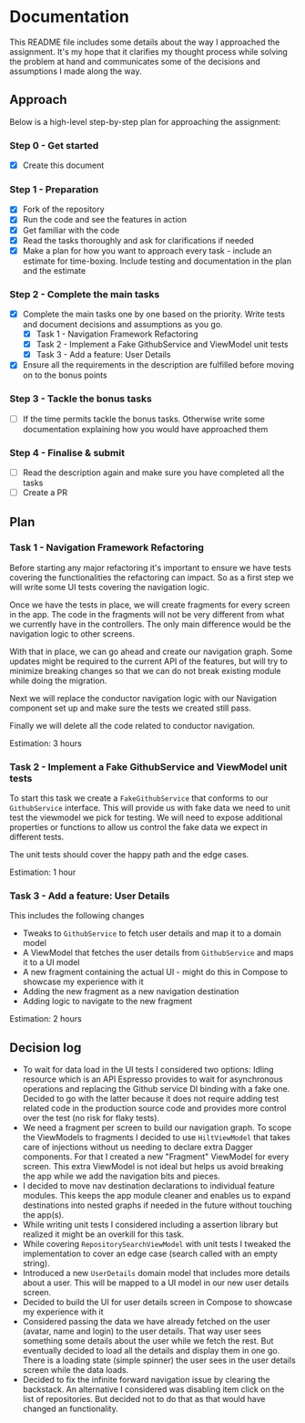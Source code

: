# Documentation

This README file includes some details about the way I approached the assignment. It's my hope that it clarifies my thought process while solving the problem at hand and communicates some of the decisions and assumptions I made along the way.

## Approach

Below is a high-level step-by-step plan for approaching the assignment:

### Step 0 - Get started
- [x] Create this document

### Step 1 - Preparation
- [x] Fork of the repository
- [x] Run the code and see the features in action
- [x] Get familiar with the code
- [x] Read the tasks thoroughly and ask for clarifications if needed
- [x] Make a plan for how you want to approach every task - include an estimate for time-boxing. Include testing and documentation in the plan and the estimate

### Step 2 - Complete the main tasks
- [x] Complete the main tasks one by one based on the priority. Write tests and document decisions and assumptions as you go.
    - [x] Task 1 - Navigation Framework Refactoring
    - [x] Task 2 - Implement a Fake GithubService and ViewModel unit tests
    - [x] Task 3 - Add a feature: User Details
- [x] Ensure all the requirements in the description are fulfilled before moving on to the bonus points

### Step 3 - Tackle the bonus tasks
- [ ] If the time permits tackle the bonus tasks. Otherwise write some documentation explaining how you would have approached them

### Step 4 - Finalise & submit
- [ ] Read the description again and make sure you have completed all the tasks
- [ ] Create a PR 

## Plan

### Task 1 - Navigation Framework Refactoring

Before starting any major refactoring it's important to ensure we have tests covering the functionalities the refactoring can impact. 
So as a first step we will write some UI tests covering the navigation logic. 

Once we have the tests in place, we will create fragments for every screen in the app. The code in the fragments will not be very different from
what we currently have in the controllers. The only main difference would be the navigation logic to other screens.

With that in place, we can go ahead and create our navigation graph. Some updates might be required to the current API of the features, but will try to minimize 
breaking changes so that we can do not break existing module while doing the migration.

Next we will replace the conductor navigation logic with our Navigation component set up and make sure the tests we created still pass.

Finally we will delete all the code related to conductor navigation.

Estimation: 3 hours

### Task 2 - Implement a Fake GithubService and ViewModel unit tests

To start this task we create a `FakeGithubService` that conforms to our `GithubService` interface. 
This will provide us with fake data we need to unit test the viewmodel we pick for testing.
We will need to expose additional properties or functions to allow us control the fake data we expect in different tests.

The unit tests should cover the happy path and the edge cases.

Estimation: 1 hour

### Task 3 - Add a feature: User Details

This includes the following changes 

- Tweaks to `GithubService` to fetch user details and map it to a domain model
- A ViewModel that fetches the user details from `GithubService` and maps it to a UI model
- A new fragment containing the actual UI - might do this in Compose to showcase my experience with it
- Adding the new fragment as a new navigation destination
- Adding logic to navigate to the new fragment 

Estimation: 2 hours

## Decision log

- To wait for data load in the UI tests I considered two options: Idling resource which is an API Espresso provides to wait for asynchronous operations and replacing the Github service DI binding with a fake one. 
Decided to go with the latter because it does not require adding test related code in the production source code and provides more control over the test (no risk for flaky tests).  
- We need a fragment per screen to build our navigation graph. To scope the ViewModels to fragments I decided to use `HiltViewModel` that takes care of injections without us needing to declare extra Dagger components.
For that I created a new "Fragment" ViewModel for every screen. This extra ViewModel is not ideal but helps us avoid breaking the app while we add the navigation bits and pieces.
- I decided to move nav destination declarations to individual feature modules. This keeps the app module cleaner and enables us to expand destinations into nested graphs if needed in the future without touching the app(s).
- While writing unit tests I considered including a assertion library but realized it might be an overkill for this task.
- While covering `RepositorySearchViewModel` with unit tests I tweaked the implementation to cover an edge case (search called with an empty string).    
- Introduced a new `UserDetails` domain model that includes more details about a user. This will be mapped to a UI model in our new user details screen.
- Decided to build the UI for user details screen in Compose to showcase my experience with it
- Considered passing the data we have already fetched on the user (avatar, name and login) to the user details. That way user sees something some details about the user while we fetch the rest. 
But eventually decided to load all the details and display them in one go. There is a loading state (simple spinner) the user sees in the user details screen while the data loads. 
- Decided to fix the infinite forward navigation issue by clearing the backstack. An alternative I considered was disabling item click on the list of repositories. But decided not to do that as that would have changed an functionality.
